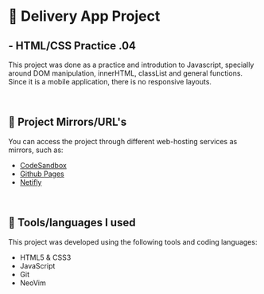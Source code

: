 # 🛵 Delivery App Project

## - HTML/CSS Practice .04

This project was done as a practice and introdution to Javascript, specially around DOM manipulation, innerHTML, classList and general functions. Since it is a mobile application, there is no responsive layouts.

<br>

## 🔗 Project Mirrors/URL's
You can access the project through different web-hosting services as mirrors, such as:
* [CodeSandbox](https://dq2gtf.csb.app/)
* [Github Pages](https://mariannasato.github.io/projetoInstagram/)
* [Netifly](https://mariannasatoinstagram.netlify.app/)

<br>

## 🔨 Tools/languages I used
This project was developed using the following tools and coding languages: 
* HTML5 & CSS3
* JavaScript
* Git
* NeoVim



